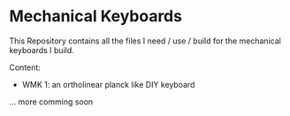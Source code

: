 # Mechanical Keyboards

This Repository contains all the files I need / use / build for the mechanical keyboards I build. 

Content:

* WMK 1: an ortholinear planck like DIY keyboard

... more comming soon
